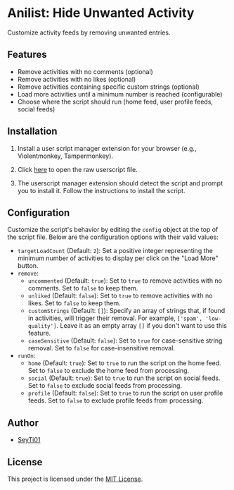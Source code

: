 # Anilist: Hide Unwanted Activity

Customize activity feeds by removing unwanted entries.

## Features

- Remove activities with no comments (optional)
- Remove activities with no likes (optional)
- Remove activities containing specific custom strings (optional)
- Load more activities until a minimum number is reached (configurable)
- Choose where the script should run (home feed, user profile feeds, social feeds)

## Installation

1. Install a user script manager extension for your browser (e.g., Violentmonkey, Tampermonkey).

2. Click [here](https://github.com/SeyTi01/anilist-hide-uncommented-activity/raw/1.6/src/hideUncommentedActivity.user.js) to open the raw userscript file.

3. The userscript manager extension should detect the script and prompt you to install it. Follow the instructions to install the script.

## Configuration

Customize the script's behavior by editing the `config` object at the top of the script file. Below are the configuration options with their valid values:

- `targetLoadCount` (Default: `2`): Set a positive integer representing the minimum number of activities to display per click on the "Load More" button.
- `remove`:
  - `uncommented` (Default: `true`): Set to `true` to remove activities with no comments. Set to `false` to keep them.
  - `unliked` (Default: `false`): Set to `true` to remove activities with no likes. Set to `false` to keep them.
  - `customStrings` (Default: `[]`): Specify an array of strings that, if found in activities, will trigger their removal. For example, `['spam', 'low-quality']`. Leave it as an empty array `[]` if you don't want to use this feature.
  - `caseSensitive` (Default: `false`): Set to `true` for case-sensitive string removal. Set to `false` for case-insensitive removal.
- `runOn`:
  - `home` (Default: `true`): Set to `true` to run the script on the home feed. Set to `false` to exclude the home feed from processing.
  - `social` (Default: `true`): Set to `true` to run the script on social feeds. Set to `false` to exclude social feeds from processing.
  - `profile` (Default: `false`): Set to `true` to run the script on user profile feeds. Set to `false` to exclude profile feeds from processing.

## Author

- [SeyTi01](https://github.com/SeyTi01)

## License

This project is licensed under the [MIT License](https://github.com/SeyTi01/anilist-hide-uncommented-activity/raw/1.6/LICENSE).
